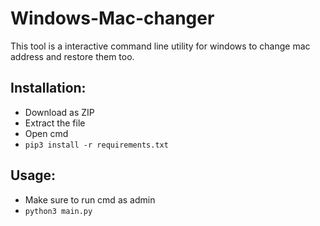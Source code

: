 # Windows-Mac-changer
  This tool is a interactive command line utility for windows to change mac address and restore them too.
  
## Installation:
- Download as ZIP 
- Extract the file
- Open cmd
- `pip3 install -r requirements.txt`

## Usage:
- Make sure to run cmd as admin
- `python3 main.py`
